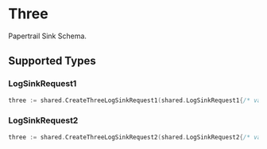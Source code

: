# Three

Papertrail Sink Schema.


## Supported Types

### LogSinkRequest1

```go
three := shared.CreateThreeLogSinkRequest1(shared.LogSinkRequest1{/* values here */})
```

### LogSinkRequest2

```go
three := shared.CreateThreeLogSinkRequest2(shared.LogSinkRequest2{/* values here */})
```

